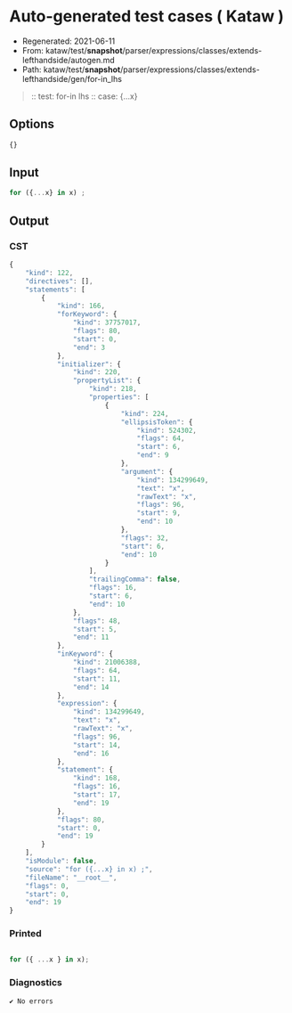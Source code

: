 # Auto-generated test cases ( Kataw )
- Regenerated: 2021-06-11
- From: kataw/test/__snapshot__/parser/expressions/classes/extends-lefthandside/autogen.md
- Path: kataw/test/__snapshot__/parser/expressions/classes/extends-lefthandside/gen/for-in_lhs
> :: test: for-in lhs
> :: case: {...x}
## Options

`````js
{}
`````
## Input

`````js
for ({...x} in x) ;
`````
## Output

### CST

```javascript
{
    "kind": 122,
    "directives": [],
    "statements": [
        {
            "kind": 166,
            "forKeyword": {
                "kind": 37757017,
                "flags": 80,
                "start": 0,
                "end": 3
            },
            "initializer": {
                "kind": 220,
                "propertyList": {
                    "kind": 218,
                    "properties": [
                        {
                            "kind": 224,
                            "ellipsisToken": {
                                "kind": 524302,
                                "flags": 64,
                                "start": 6,
                                "end": 9
                            },
                            "argument": {
                                "kind": 134299649,
                                "text": "x",
                                "rawText": "x",
                                "flags": 96,
                                "start": 9,
                                "end": 10
                            },
                            "flags": 32,
                            "start": 6,
                            "end": 10
                        }
                    ],
                    "trailingComma": false,
                    "flags": 16,
                    "start": 6,
                    "end": 10
                },
                "flags": 48,
                "start": 5,
                "end": 11
            },
            "inKeyword": {
                "kind": 21006388,
                "flags": 64,
                "start": 11,
                "end": 14
            },
            "expression": {
                "kind": 134299649,
                "text": "x",
                "rawText": "x",
                "flags": 96,
                "start": 14,
                "end": 16
            },
            "statement": {
                "kind": 168,
                "flags": 16,
                "start": 17,
                "end": 19
            },
            "flags": 80,
            "start": 0,
            "end": 19
        }
    ],
    "isModule": false,
    "source": "for ({...x} in x) ;",
    "fileName": "__root__",
    "flags": 0,
    "start": 0,
    "end": 19
}
```

### Printed

```javascript

for ({ ...x } in x);
```

### Diagnostics

```javascript
✔ No errors
```

